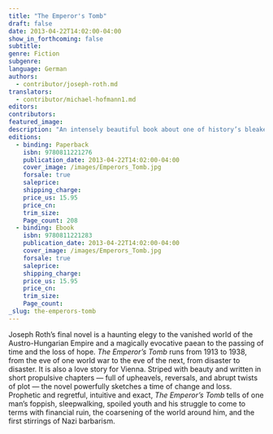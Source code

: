 ```yaml
---
title: "The Emperor's Tomb"
draft: false
date: 2013-04-22T14:02:00-04:00
show_in_forthcoming: false
subtitle:
genre: Fiction
subgenre:
language: German
authors:
  - contributor/joseph-roth.md
translators:
  - contributor/michael-hofmann1.md
editors:
contributors:
featured_image:
description: "An intensely beautiful book about one of history’s bleakest periods "
editions:
  - binding: Paperback
    isbn: 9780811221276
    publication_date: 2013-04-22T14:02:00-04:00
    cover_image: /images/Emperors_Tomb.jpg
    forsale: true
    saleprice:
    shipping_charge:
    price_us: 15.95
    price_cn:
    trim_size:
    Page_count: 208
  - binding: Ebook
    isbn: 9780811221283
    publication_date: 2013-04-22T14:02:00-04:00
    cover_image: /images/Emperors_Tomb.jpg
    forsale: true
    saleprice:
    shipping_charge:
    price_us: 15.95
    price_cn:
    trim_size:
    Page_count:
_slug: the-emperors-tomb
---
```


Joseph Roth’s final novel is a haunting elegy to the vanished world of the Austro-Hungarian Empire and a magically evocative paean to the passing of time and the loss of hope. _The Emperor’s Tomb_ runs from 1913 to 1938, from the eve of one world war to the eve of the next, from disaster to disaster. It is also a love story for Vienna. Striped with beauty and written in short propulsive chapters — full of upheavels, reversals, and abrupt twists of plot — the novel powerfully sketches a time of change and loss. Prophetic and regretful, intuitive and exact, _The Emperor’s Tomb_ tells of one man’s foppish, sleepwalking, spoiled youth and his struggle to come to terms with financial ruin, the coarsening of the world around him, and the first stirrings of Nazi barbarism. 

